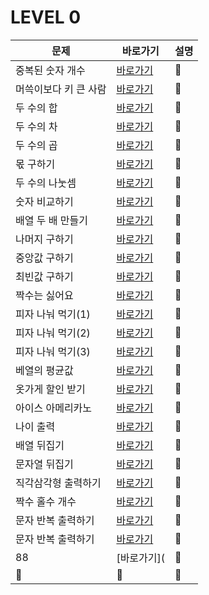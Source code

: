 # LEVEL 0

|문제|바로가기|설명|
|------|---|---|
|중복된 숫자 개수|[바로가기](https://github.com/CSHcode/Programmers/tree/main/LEVEL%200/%EC%A4%91%EB%B3%B5%EB%90%9C%20%EC%88%AB%EC%9E%90%20%EA%B0%9C%EC%88%98)|:hammer:|
|머쓱이보다 키 큰 사람|[바로가기](https://github.com/CSHcode/Programmers/tree/main/LEVEL%200/%EC%A4%91%EB%B3%B5%EB%90%9C%20%EC%88%AB%EC%9E%90%20%EA%B0%9C%EC%88%98)|:hammer:|
|두 수의 합|[바로가기](https://github.com/CSHcode/Programmers/tree/main/LEVEL%200/%EB%91%90%20%EC%88%98%EC%9D%98%20%ED%95%A9)|:hammer:|
|두 수의 차|[바로가기](https://github.com/CSHcode/Programmers/tree/main/LEVEL%200/%EB%91%90%20%EC%88%98%EC%9D%98%20%EC%B0%A8)|:hammer:|
|두 수의 곱|[바로가기](https://github.com/CSHcode/Programmers/tree/main/LEVEL%200/%EB%91%90%20%EC%88%98%EC%9D%98%20%EA%B3%B1)|:hammer:|
|몫 구하기|[바로가기](https://github.com/CSHcode/Programmers/tree/main/LEVEL%200/%EB%AA%AB%20%EA%B5%AC%ED%95%98%EA%B8%B0)|:hammer:|
|두 수의 나눗셈|[바로가기](https://github.com/CSHcode/Programmers/tree/main/LEVEL%200/%EB%91%90%20%EC%88%98%EC%9D%98%20%EB%82%98%EB%88%97%EC%85%88)|:hammer:|
|숫자 비교하기|[바로가기](https://github.com/CSHcode/Programmers/tree/main/LEVEL%200/%EC%88%AB%EC%9E%90%20%EB%B9%84%EA%B5%90%ED%95%98%EA%B8%B0)|:hammer:|
|배열 두 배 만들기|[바로가기](https://github.com/CSHcode/Programmers/tree/main/LEVEL%200/%EC%88%AB%EC%9E%90%20%EB%B9%84%EA%B5%90%ED%95%98%EA%B8%B0)|:hammer:|
|나머지 구하기|[바로가기](https://github.com/CSHcode/Programmers/tree/main/LEVEL%200/%EB%82%98%EB%A8%B8%EC%A7%80%20%EA%B5%AC%ED%95%98%EA%B8%B0)|:hammer:|
|중앙값 구하기|[바로가기](https://github.com/CSHcode/Programmers/tree/main/LEVEL%200/%EC%A4%91%EC%95%99%EA%B0%92%20%EA%B5%AC%ED%95%98%EA%B8%B0)|:hammer:|
|최빈값 구하기|[바로가기](https://github.com/CSHcode/Programmers/tree/main/LEVEL%200/%EC%B5%9C%EB%B9%88%EA%B0%92%20%EA%B5%AC%ED%95%98%EA%B8%B0)|:hammer:|
|짝수는 싫어요|[바로가기](https://github.com/CSHcode/Programmers/tree/main/LEVEL%200/%EC%A7%9D%EC%88%98%EB%8A%94%20%EC%8B%AB%EC%96%B4%EC%9A%94)|:hammer:|
|피자 나눠 먹기(1)|[바로가기](https://github.com/CSHcode/Programmers/tree/main/LEVEL%200/%ED%94%BC%EC%9E%90%20%EB%82%98%EB%88%A0%20%EB%A8%B9%EA%B8%B0(1))|:hammer:|
|피자 나눠 먹기(2)|[바로가기](https://github.com/CSHcode/Programmers/tree/main/LEVEL%200/%ED%94%BC%EC%9E%90%20%EB%82%98%EB%88%A0%20%EB%A8%B9%EA%B8%B0(2))|:hammer:|
|피자 나눠 먹기(3)|[바로가기](https://github.com/CSHcode/Programmers/tree/main/LEVEL%200/%ED%94%BC%EC%9E%90%20%EB%82%98%EB%88%A0%20%EB%A8%B9%EA%B8%B0(3))|:hammer:|
|베열의 평균값|[바로가기](https://github.com/CSHcode/Programmers/tree/main/LEVEL%200/%EB%B0%B0%EC%97%B4%EC%9D%98%20%ED%8F%89%EA%B7%A0%EA%B0%92)|:hammer:|
|옷가게 할인 받기|[바로가기](https://github.com/CSHcode/Programmers/tree/main/LEVEL%200/%EC%98%B7%EA%B0%80%EA%B2%8C%20%ED%95%A0%EC%9D%B8%20%EB%B0%9B%EA%B8%B0)|:hammer:|
|아이스 아메리카노|[바로가기](https://github.com/CSHcode/Programmers/tree/main/LEVEL%200/%EC%95%84%EC%9D%B4%EC%8A%A4%20%EC%95%84%EB%A9%94%EB%A6%AC%EC%B9%B4%EB%85%B8)|:hammer:|
|나이 출력|[바로가기](https://github.com/CSHcode/Programmers/tree/main/LEVEL%200/%EB%82%98%EC%9D%B4%20%EC%B6%9C%EB%A0%A5)|:hammer:|
|배열 뒤집기|[바로가기](https://github.com/CSHcode/Programmers/tree/main/LEVEL%200/%EB%B0%B0%EC%97%B4%20%EB%92%A4%EC%A7%91%EA%B8%B0)|:hammer:|
|문자열 뒤집기|[바로가기](https://github.com/CSHcode/Programmers/tree/main/LEVEL%200/%EB%AC%B8%EC%9E%90%EC%97%B4%20%EB%92%A4%EC%A7%91%EA%B8%B0)|:hammer:|
|직각삼각형 출력하기|[바로가기](https://github.com/CSHcode/Programmers/tree/main/LEVEL%200/%EC%A7%81%EA%B0%81%EC%82%BC%EA%B0%81%ED%98%95%20%EC%B6%9C%EB%A0%A5%ED%95%98%EA%B8%B0)|:hammer:|
|짝수 홀수 개수|[바로가기](https://github.com/CSHcode/Programmers/tree/main/LEVEL%200/%EC%A7%9D%EC%88%98%20%ED%99%80%EC%88%98%20%EA%B0%9C%EC%88%98)|:hammer:|
|문자 반복 출력하기|[바로가기](https://github.com/CSHcode/Programmers/tree/main/LEVEL%200/%EB%AC%B8%EC%9E%90%20%EB%B0%98%EB%B3%B5%20%EC%B6%9C%EB%A0%A5%ED%95%98%EA%B8%B0)|:hammer:|
|문자 반복 출력하기|[바로가기](https://github.com/CSHcode/Programmers/tree/main/LEVEL%200/%EB%AC%B8%EC%9E%90%20%EB%B0%98%EB%B3%B5%20%EC%B6%9C%EB%A0%A5%ED%95%98%EA%B8%B0)|:hammer:|
|88|[바로가기](|:hammer:|
|:hammer:|:hammer:|:hammer:|
